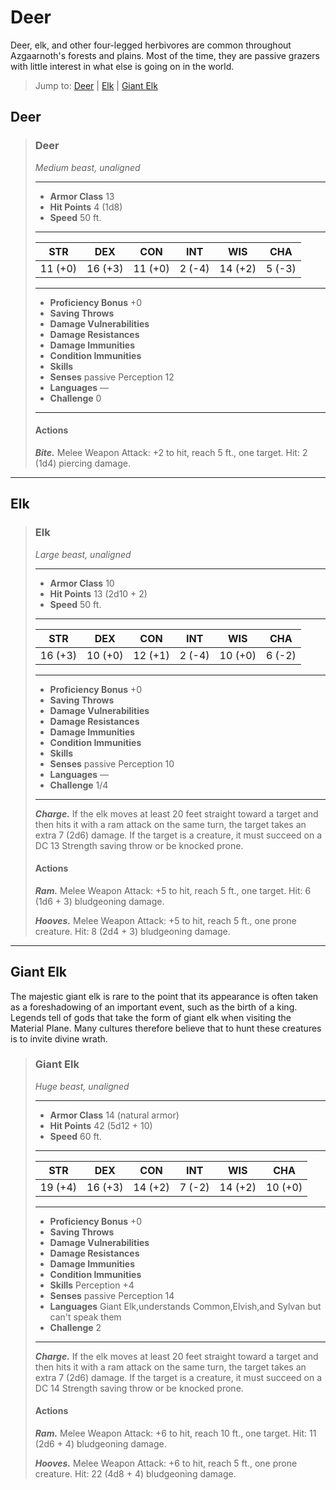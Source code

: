 # Deer
Deer, elk, and other four-legged herbivores are common throughout Azgaarnoth's forests and plains. Most of the time, they are passive grazers with little interest in what else is going on in the world.

> Jump to: [Deer](#deer-1) | [Elk](#elk) | [Giant Elk](#giant-elk)

## Deer

>### Deer
>*Medium beast, unaligned*
>___
>- **Armor Class** 13
>- **Hit Points** 4 (1d8)
>- **Speed** 50 ft.
>___
>|**STR**|**DEX**|**CON**|**INT**|**WIS**|**CHA**|
>|:---:|:---:|:---:|:---:|:---:|:---:|
>|11 (+0)|16 (+3)|11 (+0)|2 (-4)|14 (+2)|5 (-3)|
>
>___
>- **Proficiency Bonus** +0
>- **Saving Throws** 
>- **Damage Vulnerabilities** 
>- **Damage Resistances** 
>- **Damage Immunities** 
>- **Condition Immunities** 
>- **Skills** 
>- **Senses** passive Perception 12
>- **Languages** —
>- **Challenge** 0
>___
>#### Actions
>***Bite.*** Melee Weapon Attack: +2 to hit, reach 5 ft., one target. Hit: 2 (1d4) piercing damage.
>

---

## Elk

>### Elk
>*Large beast, unaligned*
>___
>- **Armor Class** 10
>- **Hit Points** 13 (2d10 + 2)
>- **Speed** 50 ft.
>___
>|**STR**|**DEX**|**CON**|**INT**|**WIS**|**CHA**|
>|:---:|:---:|:---:|:---:|:---:|:---:|
>|16 (+3)|10 (+0)|12 (+1)|2 (-4)|10 (+0)|6 (-2)|
>
>___
>- **Proficiency Bonus** +0
>- **Saving Throws** 
>- **Damage Vulnerabilities** 
>- **Damage Resistances** 
>- **Damage Immunities** 
>- **Condition Immunities** 
>- **Skills** 
>- **Senses** passive Perception 10
>- **Languages** —
>- **Challenge** 1/4
>___
>***Charge.*** If the elk moves at least 20 feet straight toward a target and then hits it with a ram attack on the same turn, the target takes an extra 7 (2d6) damage. If the target is a creature, it must succeed on a DC 13 Strength saving throw or be knocked prone.
>
>#### Actions
>***Ram.*** Melee Weapon Attack: +5 to hit, reach 5 ft., one target. Hit: 6 (1d6 + 3) bludgeoning damage.
>
>***Hooves.*** Melee Weapon Attack: +5 to hit, reach 5 ft., one prone creature. Hit: 8 (2d4 + 3) bludgeoning damage.
>

---

## Giant Elk
The majestic giant elk is rare to the point that its appearance is often taken as a foreshadowing of an important event, such as the birth of a king. Legends tell of gods that take the form of giant elk when visiting the Material Plane. Many cultures therefore believe that to hunt these creatures is to invite divine wrath.

>### Giant Elk
>*Huge beast, unaligned*
>___
>- **Armor Class** 14 (natural armor)
>- **Hit Points** 42 (5d12 + 10)
>- **Speed** 60 ft.
>___
>|**STR**|**DEX**|**CON**|**INT**|**WIS**|**CHA**|
>|:---:|:---:|:---:|:---:|:---:|:---:|
>|19 (+4)|16 (+3)|14 (+2)|7 (-2)|14 (+2)|10 (+0)|
>
>___
>- **Proficiency Bonus** +0
>- **Saving Throws** 
>- **Damage Vulnerabilities** 
>- **Damage Resistances** 
>- **Damage Immunities** 
>- **Condition Immunities** 
>- **Skills** Perception +4
>- **Senses** passive Perception 14
>- **Languages** Giant Elk,understands Common,Elvish,and Sylvan but can't speak them
>- **Challenge** 2
>___
>***Charge.*** If the elk moves at least 20 feet straight toward a target and then hits it with a ram attack on the same turn, the target takes an extra 7 (2d6) damage. If the target is a creature, it must succeed on a DC 14 Strength saving throw or be knocked prone.
>
>#### Actions
>***Ram.*** Melee Weapon Attack: +6 to hit, reach 10 ft., one target. Hit: 11 (2d6 + 4) bludgeoning damage.
>
>***Hooves.*** Melee Weapon Attack: +6 to hit, reach 5 ft., one prone creature. Hit: 22 (4d8 + 4) bludgeoning damage.
>
